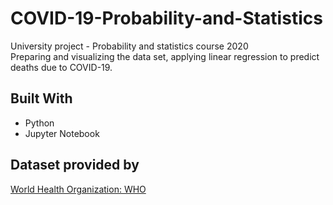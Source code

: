 # COVID-19-Probability-and-Statistics
University project - Probability and statistics course 2020<br/>
Preparing and visualizing the data set, applying linear regression to predict deaths due to COVID-19.

## Built With
* Python
* Jupyter Notebook

## Dataset provided by
[World Health Organization: WHO](https://www.who.int/emergencies/diseases/novel-coronavirus-2019/situation-reports)
